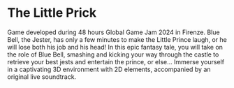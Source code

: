 # The Little Prick
Game developed during 48 hours Global Game Jam 2024 in Firenze.
Blue Bell, the Jester, has only a few minutes to make the Little Prince laugh, or he will lose both his job and his head! In this epic fantasy tale, you will take on the role of Blue Bell, smashing and kicking your way through the castle to retrieve your best jests and entertain the prince, or else... Immerse yourself in a captivating 3D environment with 2D elements, accompanied by an original live soundtrack.
